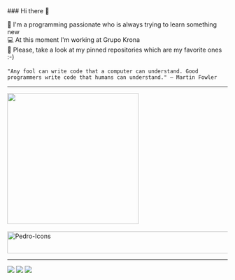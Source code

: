 <div>
### Hi there 👋

 🔭 I'm a programming passionate who is always trying to learn something new 
  <br />
 💻 At this moment I'm working at Grupo Krona 
 <br /> 
  🖤 Please, take a look at my pinned repositories which are my favorite ones :-) 
  <br /><br />
    `"Any fool can write code that a computer can understand. Good programmers write code that humans can understand." ― Martin Fowler`
   
</div>

<hr />

<div>
  <a href="https://github.com/PTorini1">
  <img width="300px" src="https://github-readme-stats.vercel.app/api/top-langs/?username=PTorini1&layout=compact&langs_count=7&theme=dracula"/>
</div>

<div style="display: inline_block"><br>
  <img align="center" alt="Pedro-Icons" height="50" width="800" src="https://skillicons.dev/icons?i=html,css,scss,php,jquery,java,js,py,dart,flutter,mysql,git,bootstrap,cs">  
</div>

<hr />

<a href="mailto:pedrotorini123@gmail.com"><img src="https://img.shields.io/badge/Gmail-D14836?style=for-the-badge&logo=gmail&logoColor=white" target="_blank"></a>
<a href="mailto:phstorini@outlook.com"><img src="https://img.shields.io/badge/Microsoft_Outlook-0078D4?style=for-the-badge&logo=microsoft-outlook&logoColor=white" target="_blank"></a>
<a href="https://www.linkedin.com/in/pedro-torini-8a694b228"><img src="https://img.shields.io/badge/LinkedIn-0077B5?style=for-the-badge&logo=linkedin&logoColor=white" target="_blank"></a>
